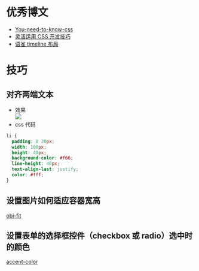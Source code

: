 # 优秀博文

- [You-need-to-know-css](https://lhammer.cn/You-need-to-know-css/#/zh-cn/)
- [灵活运用 CSS 开发技巧](https://juejin.cn/post/6844903926110617613)
- [语雀 timeline 布局](https://www.yuque.com/e/conference)

# 技巧

## 对齐两端文本

- 效果  
  ![](https://cdn.jsdelivr.net/gh/DongLee0504/imgs/20210209151753.png)
- css 代码

```css
li {
  padding: 0 20px;
  width: 100px;
  height: 40px;
  background-color: #f66;
  line-height: 40px;
  text-align-last: justify;
  color: #fff;
}
```

## 设置图片如何适应容器宽高

[obj-fit](https://developer.mozilla.org/zh-CN/docs/Web/CSS/object-fit)

## 设置表单的选择框控件（checkbox 或 radio）选中时的颜色

[accent-color](https://developer.mozilla.org/en-US/docs/Web/CSS/accent-color)
